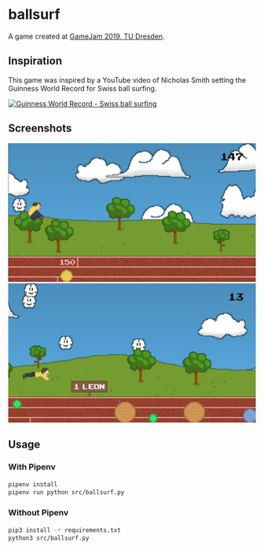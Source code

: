# ballsurf

A game created at [GameJam 2019, TU Dresden](https://imld.de/gamejam/).

## Inspiration
This game was inspired by a YouTube video of Nicholas Smith setting the Guinness World Record for Swiss ball surfing.

[![Guinness World Record - Swiss ball surfing](https://img.youtube.com/vi/Bf7v4J6RaIo/0.jpg)](https://www.youtube.com/watch?v=Bf7v4J6RaIo)

## Screenshots

![The player is landing on a yellow ball.](screenshots/first.png)
![The player is getting a new highscore.](screenshots/second.png)

## Usage

### With Pipenv
```bash
pipenv install
pipenv run python src/ballsurf.py
```

### Without Pipenv
```bash
pip3 install -r requirements.txt
python3 src/ballsurf.py
```